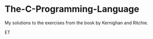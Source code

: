 # The-C-Programming-Language
My solutions to the exercises from the book by Kernighan and Ritchie.

ET

